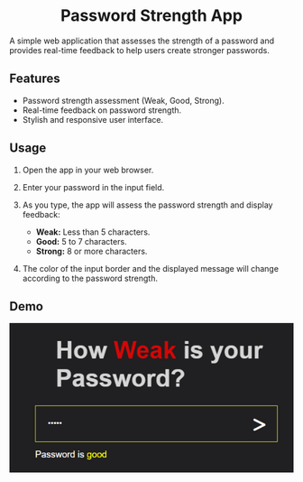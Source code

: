 # <h1 align="center">Password Strength App</h1>

A simple web application that assesses the strength of a password and provides real-time feedback to help users create stronger passwords.

## Features

- Password strength assessment (Weak, Good, Strong).
- Real-time feedback on password strength.
- Stylish and responsive user interface.

## Usage

1. Open the app in your web browser.

2. Enter your password in the input field.

3. As you type, the app will assess the password strength and display feedback:
   - **Weak:** Less than 5 characters.
   - **Good:** 5 to 7 characters.
   - **Strong:** 8 or more characters.

4. The color of the input border and the displayed message will change according to the password strength.

## Demo

<div align="center">
  <img src="images/demo.png" alt="App Screenshot">
</div>